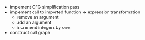 * implement CFG simplification pass
* implement call to imported function -> expression transformation
  * remove an argument
  * add an argument
  * increment integers by one
* construct call graph
